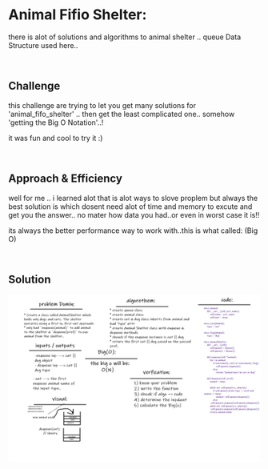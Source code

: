 # Animal Fifio Shelter:
there is alot of solutions and algorithms to animal shelter .. queue Data Structure used here..

<br>

## Challenge
this challenge are trying to let you get many solutions for 'animal_fifo_shelter' .. then get the least complicated one..
somehow 'getting the Big O Notation'..!

it was fun and cool to try it :)

<br>

## Approach & Efficiency
well for me .. i learned alot that is alot ways to slove proplem but always the best solution is which dosent need alot of time and memory to excute and get you the answer..
no mater how data you had..or even in worst case it is!!

its always the better performance way to work with..this is what called: (Big O)

<br>

## Solution

![cap](../assets/cc_class12.png)